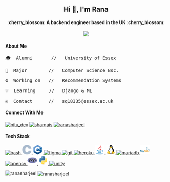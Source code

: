 <h2 align="center">Hi 👋, I'm Rana</h2>
<h4 align="center">:cherry_blossom: A backend engineer based in the UK :cherry_blossom:</h4>
<p align="center"><a href="https://hits.seeyoufarm.com"><img src="https://hits.seeyoufarm.com/api/count/incr/badge.svg?url=https%3A%2F%2Fgithub.com%2Franaxdev&count_bg=%23FFD4FC&title_bg=%233E3B3D&icon=github.svg&icon_color=%23E7E7E7&title=visits&edge_flat=false"/></a></p>

<h4 align="left">About Me</h4>

<pre>
🎓  Alumni       //   University of Essex

📜  Major        //   Computer Science Bsc.

⚙️  Working on   //   Recommendation Systems

💡  Learning     //   Django & ML

✉️  Contact      //   sq18335@essex.ac.uk
</pre>

<h4 align="left">Connect With Me</h4>
<p align="left">
<a href="https://twitter.com/pitu_dev" target="blank"><img align="center" src="https://cdn.jsdelivr.net/npm/simple-icons@3.0.1/icons/twitter.svg" alt="pitu_dev" height="20" width="30" /></a>
<a href="https://linkedin.com/in/sharqais" target="blank"><img align="center" src="https://cdn.jsdelivr.net/npm/simple-icons@3.0.1/icons/linkedin.svg" alt="sharqais" height="20" width="30" /></a>
<a href="https://www.leetcode.com/ranasharjeel" target="blank"><img align="center" src="https://cdn.jsdelivr.net/npm/simple-icons@3.0.1/icons/leetcode.svg" alt="ranasharjeel" height="20" width="30" /></a>
</p>

<h4 align="left">Tech Stack</h4>
<p align="left"> <a href="https://www.gnu.org/software/bash/" target="_blank"> <img src="https://www.vectorlogo.zone/logos/gnu_bash/gnu_bash-icon.svg" alt="bash" width="30" height="30"/> </a> <a href="https://www.cprogramming.com/" target="_blank"> <img src="https://raw.githubusercontent.com/devicons/devicon/master/icons/c/c-original.svg" alt="c" width="30" height="30"/> </a> <a href="https://www.w3schools.com/cpp/" target="_blank"> <img src="https://raw.githubusercontent.com/devicons/devicon/master/icons/cplusplus/cplusplus-original.svg" alt="cplusplus" width="30" height="30"/> </a>  <a href="https://www.figma.com/" target="_blank"> <img src="https://www.vectorlogo.zone/logos/figma/figma-icon.svg" alt="figma" width="30" height="30"/> </a> <a href="https://git-scm.com/" target="_blank"> <img src="https://www.vectorlogo.zone/logos/git-scm/git-scm-icon.svg" alt="git" width="30" height="30"/> </a> <a href="https://heroku.com" target="_blank"> <img src="https://www.vectorlogo.zone/logos/heroku/heroku-icon.svg" alt="heroku" width="30" height="30"/> </a> <a href="https://www.java.com" target="_blank"> <img src="https://raw.githubusercontent.com/devicons/devicon/master/icons/java/java-original.svg" alt="java" width="30" height="30"/> </a> <a href="https://www.linux.org/" target="_blank"> <img src="https://raw.githubusercontent.com/devicons/devicon/master/icons/linux/linux-original.svg" alt="linux" width="30" height="30"/> </a> <a href="https://mariadb.org/" target="_blank"> <img src="https://www.vectorlogo.zone/logos/mariadb/mariadb-icon.svg" alt="mariadb" width="30" height="30"/> </a> <a href="https://www.mysql.com/" target="_blank"> <img src="https://raw.githubusercontent.com/devicons/devicon/master/icons/mysql/mysql-original-wordmark.svg" alt="mysql" width="30" height="30"/> </a>  <a href="https://opencv.org/" target="_blank"> <img src="https://www.vectorlogo.zone/logos/opencv/opencv-icon.svg" alt="opencv" width="30" height="30"/> </a> <a href="https://www.php.net" target="_blank"> <img src="https://raw.githubusercontent.com/devicons/devicon/master/icons/php/php-original.svg" alt="php" width="30" height="30"/> </a> <a href="https://www.python.org" target="_blank"> <img src="https://raw.githubusercontent.com/devicons/devicon/master/icons/python/python-original.svg" alt="python" width="30" height="30"/> </a> <a href="https://unity.com/" target="_blank"> <img src="https://www.vectorlogo.zone/logos/unity3d/unity3d-icon.svg" alt="unity" width="30" height="30"/> </a> </p>

<p><img align="left" src="https://github-readme-stats.vercel.app/api/top-langs?username=ranasharjeel&show_icons=true&locale=en&layout=compact" alt="ranasharjeel" /></p>

<p>&nbsp;<img align="center" src="https://github-readme-stats.vercel.app/api?username=ranasharjeel&show_icons=true&locale=en" alt="ranasharjeel" /></p>

